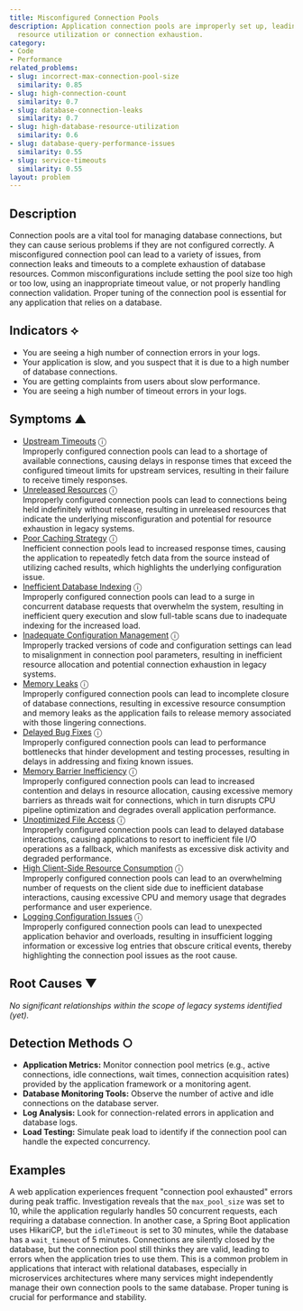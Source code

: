 ```yaml
---
title: Misconfigured Connection Pools
description: Application connection pools are improperly set up, leading to inefficient
  resource utilization or connection exhaustion.
category:
- Code
- Performance
related_problems:
- slug: incorrect-max-connection-pool-size
  similarity: 0.85
- slug: high-connection-count
  similarity: 0.7
- slug: database-connection-leaks
  similarity: 0.7
- slug: high-database-resource-utilization
  similarity: 0.6
- slug: database-query-performance-issues
  similarity: 0.55
- slug: service-timeouts
  similarity: 0.55
layout: problem
---
```


## Description
Connection pools are a vital tool for managing database connections, but they can cause serious problems if they are not configured correctly. A misconfigured connection pool can lead to a variety of issues, from connection leaks and timeouts to a complete exhaustion of database resources. Common misconfigurations include setting the pool size too high or too low, using an inappropriate timeout value, or not properly handling connection validation. Proper tuning of the connection pool is essential for any application that relies on a database.

## Indicators ⟡
- You are seeing a high number of connection errors in your logs.
- Your application is slow, and you suspect that it is due to a high number of database connections.
- You are getting complaints from users about slow performance.
- You are seeing a high number of timeout errors in your logs.

## Symptoms ▲
- [Upstream Timeouts](upstream-timeouts.md) <span class="info-tooltip" title="Confidence: 0.687, Strength: 0.868">ⓘ</span>
<br/>  Improperly configured connection pools can lead to a shortage of available connections, causing delays in response times that exceed the configured timeout limits for upstream services, resulting in their failure to receive timely responses.
- [Unreleased Resources](unreleased-resources.md) <span class="info-tooltip" title="Confidence: 0.567, Strength: 0.854">ⓘ</span>
<br/>  Improperly configured connection pools can lead to connections being held indefinitely without release, resulting in unreleased resources that indicate the underlying misconfiguration and potential for resource exhaustion in legacy systems.
- [Poor Caching Strategy](poor-caching-strategy.md) <span class="info-tooltip" title="Confidence: 0.429, Strength: 0.767">ⓘ</span>
<br/>  Inefficient connection pools lead to increased response times, causing the application to repeatedly fetch data from the source instead of utilizing cached results, which highlights the underlying configuration issue.
- [Inefficient Database Indexing](inefficient-database-indexing.md) <span class="info-tooltip" title="Confidence: 0.357, Strength: 0.874">ⓘ</span>
<br/>  Improperly configured connection pools can lead to a surge in concurrent database requests that overwhelm the system, resulting in inefficient query execution and slow full-table scans due to inadequate indexing for the increased load.
- [Inadequate Configuration Management](inadequate-configuration-management.md) <span class="info-tooltip" title="Confidence: 0.355, Strength: 0.908">ⓘ</span>
<br/>  Improperly tracked versions of code and configuration settings can lead to misalignment in connection pool parameters, resulting in inefficient resource allocation and potential connection exhaustion in legacy systems.
- [Memory Leaks](memory-leaks.md) <span class="info-tooltip" title="Confidence: 0.344, Strength: 0.888">ⓘ</span>
<br/>  Improperly configured connection pools can lead to incomplete closure of database connections, resulting in excessive resource consumption and memory leaks as the application fails to release memory associated with those lingering connections.
- [Delayed Bug Fixes](delayed-bug-fixes.md) <span class="info-tooltip" title="Confidence: 0.337, Strength: 0.837">ⓘ</span>
<br/>  Improperly configured connection pools can lead to performance bottlenecks that hinder development and testing processes, resulting in delays in addressing and fixing known issues.
- [Memory Barrier Inefficiency](memory-barrier-inefficiency.md) <span class="info-tooltip" title="Confidence: 0.321, Strength: 0.861">ⓘ</span>
<br/>  Improperly configured connection pools can lead to increased contention and delays in resource allocation, causing excessive memory barriers as threads wait for connections, which in turn disrupts CPU pipeline optimization and degrades overall application performance.
- [Unoptimized File Access](unoptimized-file-access.md) <span class="info-tooltip" title="Confidence: 0.313, Strength: 0.864">ⓘ</span>
<br/>  Improperly configured connection pools can lead to delayed database interactions, causing applications to resort to inefficient file I/O operations as a fallback, which manifests as excessive disk activity and degraded performance.
- [High Client-Side Resource Consumption](high-client-side-resource-consumption.md) <span class="info-tooltip" title="Confidence: 0.306, Strength: 0.857">ⓘ</span>
<br/>  Improperly configured connection pools can lead to an overwhelming number of requests on the client side due to inefficient database interactions, causing excessive CPU and memory usage that degrades performance and user experience.
- [Logging Configuration Issues](logging-configuration-issues.md) <span class="info-tooltip" title="Confidence: 0.305, Strength: 0.857">ⓘ</span>
<br/>  Improperly configured connection pools can lead to unexpected application behavior and overloads, resulting in insufficient logging information or excessive log entries that obscure critical events, thereby highlighting the connection pool issues as the root cause.

## Root Causes ▼

*No significant relationships within the scope of legacy systems identified (yet).*

## Detection Methods ○

- **Application Metrics:** Monitor connection pool metrics (e.g., active connections, idle connections, wait times, connection acquisition rates) provided by the application framework or a monitoring agent.
- **Database Monitoring Tools:** Observe the number of active and idle connections on the database server.
- **Log Analysis:** Look for connection-related errors in application and database logs.
- **Load Testing:** Simulate peak load to identify if the connection pool can handle the expected concurrency.

## Examples
A web application experiences frequent "connection pool exhausted" errors during peak traffic. Investigation reveals that the `max_pool_size` was set to 10, while the application regularly handles 50 concurrent requests, each requiring a database connection. In another case, a Spring Boot application uses HikariCP, but the `idleTimeout` is set to 30 minutes, while the database has a `wait_timeout` of 5 minutes. Connections are silently closed by the database, but the connection pool still thinks they are valid, leading to errors when the application tries to use them. This is a common problem in applications that interact with relational databases, especially in microservices architectures where many services might independently manage their own connection pools to the same database. Proper tuning is crucial for performance and stability.
